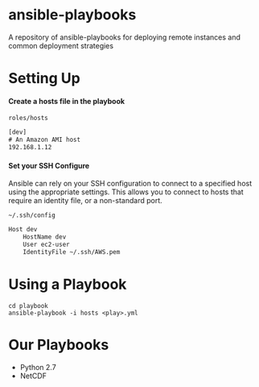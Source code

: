 ansible-playbooks
=================

A repository of ansible-playbooks for deploying remote instances and common deployment strategies

Setting Up
====

#### Create a hosts file in the playbook

`roles/hosts`
```txt
[dev]
# An Amazon AMI host
192.168.1.12
```

#### Set your SSH Configure

Ansible can rely on your SSH configuration to connect to a specified host using the appropriate settings. This allows you to connect to hosts that require an identity file, or a non-standard port.

`~/.ssh/config`
```txt
Host dev
    HostName dev
    User ec2-user
    IdentityFile ~/.ssh/AWS.pem
```

Using a Playbook
===

```shell
cd playbook
ansible-playbook -i hosts <play>.yml
```

Our Playbooks
===

- Python 2.7
- NetCDF
